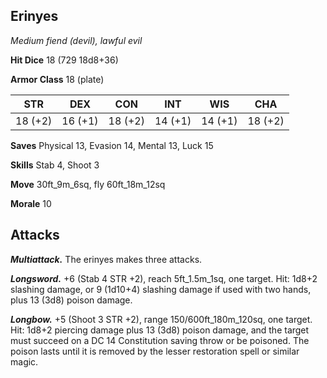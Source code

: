 ## Erinyes

*Medium fiend (devil), lawful evil*

**Hit Dice** 18 (729 18d8+36)

**Armor Class** 18 (plate)

| STR     | DEX     | CON     | INT     | WIS     | CHA     |
|---------|---------|---------|---------|---------|---------|
| 18 (+2) | 16 (+1) | 18 (+2) | 14 (+1) | 14 (+1) | 18 (+2) |

**Saves** Physical 13, Evasion 14, Mental 13, Luck 15

**Skills** Stab 4, Shoot 3

**Move** 30ft_9m_6sq, fly 60ft_18m_12sq

**Morale** 10

## Attacks

***Multiattack.*** The erinyes makes three attacks.

***Longsword.*** +6 (Stab 4 STR +2), reach 5ft_1.5m_1sq, one target. Hit: 1d8+2 slashing damage, or 9 (1d10+4) slashing damage if used with two hands, plus 13 (3d8) poison damage.

***Longbow.*** +5 (Shoot 3 STR +2), range 150/600ft_180m_120sq, one target. Hit: 1d8+2 piercing damage plus 13 (3d8) poison damage, and the target must succeed on a DC 14 Constitution saving throw or be poisoned. The poison lasts until it is removed by the lesser restoration spell or similar magic.

